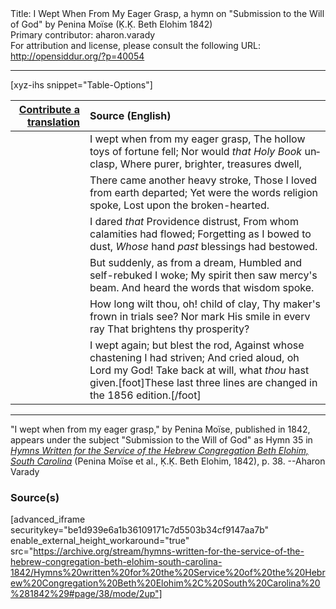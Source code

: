 <html>
<head></head>
<body>
Title: I Wept When From My Eager Grasp, a hymn on "Submission to the Will of God" by Penina Moïse (Ḳ.Ḳ. Beth Elohim 1842)<br />
Primary contributor: aharon.varady<br />
For attribution and license, please consult the following URL: <a href="http://opensiddur.org/?p=40054">http://opensiddur.org/?p=40054</a>
<p />
<hr />

[xyz-ihs snippet="Table-Options"]<table style="margin-left: auto;margin-right: auto;" class="draggable">
<thead><tr><th id="x" style="text-align: right;"><a href="/contribute/upload">Contribute a translation</a></th><th style="text-align: left;">Source (English)</th></tr></thead>
<tbody>
<tr><td style="vertical-align:top;">
<div class="liturgy" lang="he" style="text-align: right;">

</div></td>

<td style="vertical-align:top;">
<div class="english" lang="en" style="text-align: left;">
I wept when from my eager grasp, 
The hollow toys of fortune fell; 
Nor would <em>that Holy Book</em> unclasp, 
Where purer, brighter, treasures dwell, 
</div></td></tr>


<tr><td style="vertical-align:top;">
<div class="liturgy" lang="he" style="text-align: right;">

</div></td>

<td style="vertical-align:top;">
<div class="english" lang="en" style="text-align: left;">
There came another heavy stroke, 
Those I loved from earth departed; 
Yet were the words religion spoke, 
Lost upon the broken-hearted. 
</div></td></tr>


<tr><td style="vertical-align:top;">
<div class="liturgy" lang="he" style="text-align: right;">

</div></td>

<td style="vertical-align:top;">
<div class="english" lang="en" style="text-align: left;">
I dared <em>that</em> Providence distrust, 
From whom calamities had flowed; 
Forgetting as I bowed to dust, 
<em>Whose</em> hand <em>past</em> blessings had bestowed. 
</div></td></tr>


<tr><td style="vertical-align:top;">
<div class="liturgy" lang="he" style="text-align: right;">

</div></td>

<td style="vertical-align:top;">
<div class="english" lang="en" style="text-align: left;">
But suddenly, as from a dream, 
Humbled and self-rebuked I woke; 
My spirit then saw mercy's beam. 
And heard the words that wisdom spoke. 
</div></td></tr>


<tr><td style="vertical-align:top;">
<div class="liturgy" lang="he" style="text-align: right;">

</div></td>

<td style="vertical-align:top;">
<div class="english" lang="en" style="text-align: left;">
How long wilt thou, oh! child of clay, 
Thy maker's frown in trials see?
Nor mark His smile in everv ray 
That brightens thy prosperity? 
</div></td></tr>


<tr><td style="vertical-align:top;">
<div class="liturgy" lang="he" style="text-align: right;">

</div></td>

<td style="vertical-align:top;">
<div class="english" lang="en" style="text-align: left;">
I wept again; but blest the rod, 
Against whose chastening I had striven; 
And cried aloud, oh Lord my God! 
Take back at will, what <em>thou</em> hast given.[foot]These last three lines are changed in the 1856 edition.[/foot]
</div></td></tr>
</tbody></table>

<hr />

"I wept when from my eager grasp," by Penina Moïse, published in 1842, appears under the subject "Submission to the Will of God" as Hymn 35 in <em><a href="/?p=39305">Hymns Written for the Service of the Hebrew Congregation Beth Elohim, South Carolina</a></em> (Penina Moïse et al., Ḳ.Ḳ. Beth Elohim, 1842), p. 38. --Aharon Varady

<h3>Source(s)</h3>

[advanced_iframe securitykey="be1d939e6a1b36109171c7d5503b34cf9147aa7b" enable_external_height_workaround="true" src="https://archive.org/stream/hymns-written-for-the-service-of-the-hebrew-congregation-beth-elohim-south-carolina-1842/Hymns%20written%20for%20the%20Service%20of%20the%20Hebrew%20Congregation%20Beth%20Elohim%2C%20South%20Carolina%20%281842%29#page/38/mode/2up"]

&nbsp; 
</body>
</html>